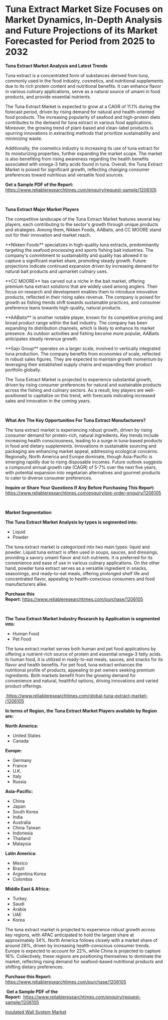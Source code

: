 <p><h1>Tuna Extract Market Size Focuses on Market Dynamics, In-Depth Analysis and Future Projections of its Market Forecasted for Period from 2025 to 2032</h1></p><p><strong>Tuna Extract Market Analysis and Latest Trends</strong></p>
<p><p>Tuna extract is a concentrated form of substances derived from tuna, commonly used in the food industry, cosmetics, and nutritional supplements due to its rich protein content and nutritional benefits. It can enhance flavor in various culinary applications, serve as a natural source of umami in food products, and provide essential nutrients.</p><p>The Tuna Extract Market is expected to grow at a CAGR of 11.1% during the forecast period, driven by rising demand for natural and health-oriented food products. The increasing popularity of seafood and high-protein diets contributes to the demand for tuna extract in various food applications. Moreover, the growing trend of plant-based and clean-label products is spurring innovations in extracting methods that prioritize sustainability and minimizing waste.</p><p>Additionally, the cosmetics industry is increasing its use of tuna extract for its moisturizing properties, further expanding the market scope. The market is also benefiting from rising awareness regarding the health benefits associated with omega-3 fatty acids found in tuna. Overall, the Tuna Extract Market is poised for significant growth, reflecting changing consumer preferences toward nutritious and versatile food sources.</p></p>
<p><strong>Get a Sample PDF of the Report:&nbsp;</strong> <a href="https://www.reliableresearchtimes.com/enquiry/request-sample/1206105?utm_campaign=2999&utm_medium=2&utm_source=Github&utm_content=ia&utm_term=01042025&utm_id=tuna-extract">https://www.reliableresearchtimes.com/enquiry/request-sample/1206105</a></p>
<p>&nbsp;</p>
<p><strong>Tuna Extract Major Market Players</strong></p>
<p><p>The competitive landscape of the Tuna Extract Market features several key players, each contributing to the sector's growth through unique products and strategies. Among them, Nikken Foods, AABaits, and CC MOORE stand out for their innovation and market reach.</p><p>**Nikken Foods** specializes in high-quality tuna extracts, predominantly targeting the seafood processing and sports fishing bait industries. The company's commitment to sustainability and quality has allowed it to capture a significant market share, promoting steady growth. Future projections indicate continued expansion driven by increasing demand for natural bait products and upmarket culinary uses.</p><p>**CC MOORE** has carved out a niche in the bait market, offering premium tuna extract solutions that are widely used among anglers. Their focus on research and development enables them to introduce innovative products, reflected in their rising sales revenue. The company is poised for growth as fishing trends shift towards sustainable practices, and consumer preference leans towards high-quality, natural products.</p><p>**AABaits** is another notable player, known for its competitive pricing and broad product range within the bait industry. The company has been expanding its distribution channels, which is likely to enhance its market presence. As outdoor activities and fishing become more popular, AABaits anticipates steady revenue growth.</p><p>**Sajo Group** operates on a larger scale, involved in vertically integrated tuna production. The company benefits from economies of scale, reflected in robust sales figures. They are expected to maintain growth momentum by leveraging their established supply chains and expanding their product portfolio globally.</p><p>The Tuna Extract Market is projected to experience substantial growth, driven by rising consumer preferences for natural and sustainable products across the fishing and culinary sectors. As a result, key players are well-positioned to capitalize on this trend, with forecasts indicating increased sales and innovation in the coming years.</p></p>
<p>&nbsp;</p>
<p><strong>What Are The Key Opportunities For Tuna Extract Manufacturers?</strong></p>
<p><p>The tuna extract market is experiencing robust growth, driven by rising consumer demand for protein-rich, natural ingredients. Key trends include increasing health consciousness, leading to a surge in tuna-based products in food and dietary supplements. Innovations in sustainable sourcing and packaging are enhancing market appeal, addressing ecological concerns. Regionally, North America and Europe dominate, though Asia-Pacific is emerging rapidly due to rising disposable incomes. Future outlook suggests a compound annual growth rate (CAGR) of 5-7% over the next five years, with potential expansion into vegetarian alternatives and gourmet products to cater to diverse consumer preferences.</p></p>
<p><strong>Inquire or Share Your Questions If Any Before Purchasing This Report:</strong> <a href="https://www.reliableresearchtimes.com/enquiry/pre-order-enquiry/1206105?utm_campaign=2999&utm_medium=2&utm_source=Github&utm_content=ia&utm_term=01042025&utm_id=tuna-extract">https://www.reliableresearchtimes.com/enquiry/pre-order-enquiry/1206105</a></p>
<p>&nbsp;</p>
<p><strong>Market Segmentation</strong></p>
<p><strong>The Tuna Extract Market Analysis by types is segmented into:</strong></p>
<p><ul><li>Liquid</li><li>Powder</li></ul></p>
<p><p>The tuna extract market is categorized into two main types: liquid and powder. Liquid tuna extract is often used in soups, sauces, and dressings, providing a savory umami flavor and rich nutrients. It is preferred for its convenience and ease of use in various culinary applications. On the other hand, powder tuna extract serves as a versatile ingredient in snacks, seasonings, and ready-to-eat meals, offering prolonged shelf life and concentrated flavor, appealing to health-conscious consumers and food manufacturers alike.</p></p>
<p><strong>Purchase this Report:&nbsp;</strong><a href="https://www.reliableresearchtimes.com/purchase/1206105?utm_campaign=2999&utm_medium=2&utm_source=Github&utm_content=ia&utm_term=01042025&utm_id=tuna-extract">https://www.reliableresearchtimes.com/purchase/1206105</a></p>
<p>&nbsp;</p>
<p><strong>The Tuna Extract Market Industry Research by Application is segmented into:</strong></p>
<p><ul><li>Human Food</li><li>Pet Food</li></ul></p>
<p><p>The tuna extract market serves both human and pet food applications by offering a nutrient-rich source of protein and essential omega-3 fatty acids. In human food, it is utilized in ready-to-eat meals, sauces, and snacks for its flavor and health benefits. For pet food, tuna extract enhances the nutritional profile of products, appealing to pet owners seeking premium ingredients. Both markets benefit from the growing demand for convenience and natural, healthful options, driving innovations and varied product offerings.</p></p>
<p><a href="https://www.reliableresearchtimes.com/global-tuna-extract-market-r1206105?utm_campaign=2999&utm_medium=2&utm_source=Github&utm_content=ia&utm_term=01042025&utm_id=tuna-extract">&nbsp;https://www.reliableresearchtimes.com/global-tuna-extract-market-r1206105</a></p>
<p><strong>In terms of Region, the Tuna Extract Market Players available by Region are:</strong></p>
<p>
    <p> <strong> North America: </strong>
        <ul>
            <li>United States</li>
            <li>Canada</li>
        </ul>
        </p> 
    <p> <strong> Europe: </strong>
        <ul>
            <li>Germany</li>
            <li>France</li>
            <li>U.K.</li>
            <li>Italy</li>
            <li>Russia</li>
        </ul>
        </p> 
    <p> <strong> Asia-Pacific: </strong>
        <ul>
            <li>China</li>
            <li>Japan</li>
            <li>South Korea</li>
            <li>India</li>
            <li>Australia</li>
            <li>China Taiwan</li>
            <li>Indonesia</li>
            <li>Thailand</li>
            <li>Malaysia</li>
        </ul>
        </p> 
    <p> <strong> Latin America: </strong>
        <ul>
            <li>Mexico</li>
            <li>Brazil</li>
            <li>Argentina Korea</li>
            <li>Colombia</li>
        </ul>
        </p> 
    <p> <strong> Middle East & Africa: </strong>
        <ul>
            <li>Turkey</li>
            <li>Saudi</li>
            <li>Arabia</li>
            <li>UAE</li>
            <li>Korea</li>
        </ul>
    </p>
    </p>
<p><p>The tuna extract market is projected to experience robust growth across key regions, with APAC anticipated to hold the largest share at approximately 34%. North America follows closely with a market share of around 28%, driven by increasing health-conscious consumer trends. Europe is expected to account for 22%, while China is projected to capture 16%. Collectively, these regions are positioning themselves to dominate the market, reflecting rising demand for seafood-based nutritional products and shifting dietary preferences.</p></p>
<p><strong>Purchase this Report: </strong><a href="https://www.reliableresearchtimes.com/purchase/1206105?utm_campaign=2999&utm_medium=2&utm_source=Github&utm_content=ia&utm_term=01042025&utm_id=tuna-extract">https://www.reliableresearchtimes.com/purchase/1206105</a></p>
<p>&nbsp;<strong>Get a Sample PDF of the Report:&nbsp;&nbsp;</strong><a href="https://www.reliableresearchtimes.com/enquiry/request-sample/1206105?utm_campaign=2999&utm_medium=2&utm_source=Github&utm_content=ia&utm_term=01042025&utm_id=tuna-extract">https://www.reliableresearchtimes.com/enquiry/request-sample/1206105</a></p>
<p><strong></strong></p>
<p><p><a href="https://github.com/paljuhubeyde/Market-Research-Report-List-1/blob/main/insulated-wall-system-market.md?utm_campaign=2999&utm_medium=2&utm_source=Github&utm_content=ia&utm_term=01042025&utm_id=tuna-extract">Insulated Wall System Market</a></p></p>